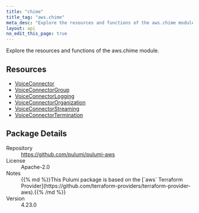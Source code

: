 ```yaml
---
title: "chime"
title_tag: "aws.chime"
meta_desc: "Explore the resources and functions of the aws.chime module."
layout: api
no_edit_this_page: true
---
```


<!-- WARNING: this file was generated by Pulumi Docs Generator. -->
<!-- Do not edit by hand unless you're certain you know what you are doing! -->

Explore the resources and functions of the aws.chime module.

<h2 id="resources">Resources</h2>
<ul class="api">
    <li><a href="voiceconnector" title="VoiceConnector"><span class="symbol resource"></span>VoiceConnector</a></li>
    <li><a href="voiceconnectorgroup" title="VoiceConnectorGroup"><span class="symbol resource"></span>VoiceConnectorGroup</a></li>
    <li><a href="voiceconnectorlogging" title="VoiceConnectorLogging"><span class="symbol resource"></span>VoiceConnectorLogging</a></li>
    <li><a href="voiceconnectororganization" title="VoiceConnectorOrganization"><span class="symbol resource"></span>VoiceConnectorOrganization</a></li>
    <li><a href="voiceconnectorstreaming" title="VoiceConnectorStreaming"><span class="symbol resource"></span>VoiceConnectorStreaming</a></li>
    <li><a href="voiceconnectortermination" title="VoiceConnectorTermination"><span class="symbol resource"></span>VoiceConnectorTermination</a></li>
</ul>

<h2 id="package-details">Package Details</h2>
<dl class="package-details">
	<dt>Repository</dt>
	<dd><a href="https://github.com/pulumi/pulumi-aws">https://github.com/pulumi/pulumi-aws</a></dd>
	<dt>License</dt>
	<dd>Apache-2.0</dd>
	<dt>Notes</dt>
	<dd>{{% md %}}This Pulumi package is based on the [`aws` Terraform Provider](https://github.com/terraform-providers/terraform-provider-aws).{{% /md %}}</dd>
	<dt>Version</dt>
	<dd>4.23.0</dd>
</dl>


